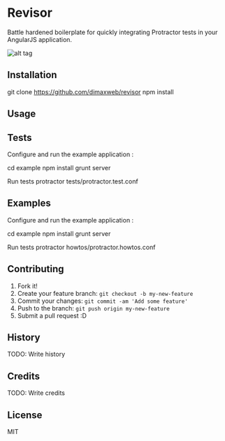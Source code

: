 # Revisor

Battle hardened boilerplate for quickly integrating  Protractor tests in your AngularJS application.

![alt tag](https://github.com/dimaxweb/revisor/blob/master/revisor.jpg)
 

## Installation

git clone https://github.com/dimaxweb/revisor
npm install


## Usage



## Tests
Configure and run the example application :

cd example
npm install
grunt server

Run tests
protractor tests/protractor.test.conf


## Examples

Configure and run the example application :

cd example
npm install
grunt server

Run tests
protractor howtos/protractor.howtos.conf




## Contributing

1. Fork it!
2. Create your feature branch: `git checkout -b my-new-feature`
3. Commit your changes: `git commit -am 'Add some feature'`
4. Push to the branch: `git push origin my-new-feature`
5. Submit a pull request :D

## History

TODO: Write history

## Credits

TODO: Write credits

## License

MIT
